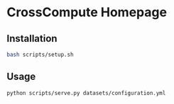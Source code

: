 # CrossCompute Homepage

## Installation

```bash
bash scripts/setup.sh
```

## Usage

```bash
python scripts/serve.py datasets/configuration.yml
```
